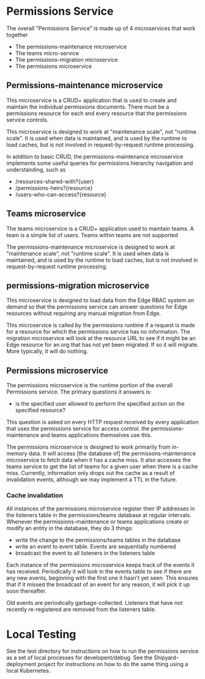 # Permissions Service

The overall "Permissions Service" is made up of 4 microservices that work together

* The permissions-maintenance microservice
* The teams micro-service
* The permissions-migration microservice
* The permissions microservice 

## Permissions-maintenance microservice

This microservice is a CRUD+ application that is used to create and maintain the individual permissions documents. There must be a permissions resource for each and every resource
that the permissions service controls.

This microservice is designed to work at "maintenance scale", not "runtime scale". It is used when data is maintained, and is used by the runtime to load caches,
but is not involved in request-by-request runtime processing.

In addition to basic CRUD, the permissions-maintenance microservice implements some useful queries for permissions hierarchy navigation and understanding, such as 
* /resources-shared-with?{user}
* /permissions-heirs?{resource}
* /users-who-can-access?{resource}

## Teams microservice

The teams microservice is a CRUD+ application used to maintain teams. A team is a simple list of users. Teams within teams are not supported

The permissions-maintenance microservice is designed to work at "maintenance scale", not "runtime scale". It is used when data is maintained, and is used by the runtime to load caches,
but is not involved in request-by-request runtime processing.

## permissions-migration microservice

This microservice is designed to load data from the Edge RBAC system on demand so that the permissions service can answer questions for Edge resources without requiring any manual migration from Edge.

This microservice is called by the permissions runtime if a request is made for a resource for which the permissions service has no information. The migration microservice
will look at the resource URL to see if it might be an Edge resource for an org that has not yet been migrated. If so it will migrate. More typically, it will do nothing.

## Permissions microservice 

The permissions microservice is the runtime portion of the overall Permissions service.
The primary questions it answers is:

* is the specified user allowed to perform the specified action on the specified resource?

This question is asked on every HTTP request received by every application that uses the permissions service for access control. the permissions-maintenance and teams applications themselves use this.

The permissions microservice is designed to work primarily from in-memory data. It will access [the database of] the permissons-maintenance microservice to fetch data when it has a cache miss.
It also accesses the teams service to get the list of teams for a given user when there is a cache miss. Currently, information only drops out the cache as a result of invalidation events, although
we may implement a TTL in the future.

### Cache invalidation

All instances of the permissions microservice register their IP addresses in the listeners table in the permissions/teams database at regular intervals. Whenever the permissions-maintenance or teams applications
create or modify an entity in the database, they do 3 things:

* write the change to the permissions/teams tables in the database
* write an event to event table. Events are sequentially numbered
* broadcast the event to all listeners in the listeners table

Each instance of the permissions microservice keeps track of the events it has received. Periodically it will look in the events table to see if there are any new events, beginning with the first
one it hasn't yet seen. This ensures that if it missed the broadcast of an event for any reason, it will pick it up soon thereafter.

Old events are periodically garbage-collected. Listeners that have not recently re-registered are removed from the listeners table.

# Local Testing

See the test directory for instructions on how to run the permissions service as a set of local processes for developent/debug. See the Shipyard-deployment project for instructions on how
to do the same thing using a local Kubernetes.

